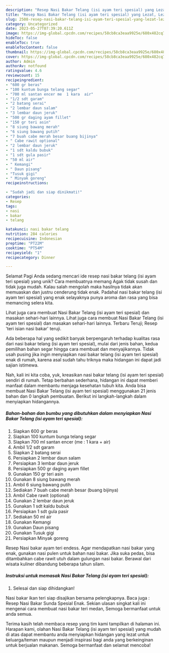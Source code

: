 ```yaml
---
description: "Resep Nasi Bakar Telang (isi ayam teri spesial) yang Lezat, Lezat"
title: "Resep Nasi Bakar Telang (isi ayam teri spesial) yang Lezat, Lezat"
slug: 2508-resep-nasi-bakar-telang-isi-ayam-teri-spesial-yang-lezat-lezat
category: Uncategorized
date: 2023-05-27T07:39:20.611Z
image: https://img-global.cpcdn.com/recipes/58cb8ca3eaa9925e/680x482cq70/nasi-bakar-telang-isi-ayam-teri-spesial-foto-resep-utama.jpg
hideToc: false
enableToc: true
enableTocContent: false
thumbnail: https://img-global.cpcdn.com/recipes/58cb8ca3eaa9925e/680x482cq70/nasi-bakar-telang-isi-ayam-teri-spesial-foto-resep-utama.jpg
cover: https://img-global.cpcdn.com/recipes/58cb8ca3eaa9925e/680x482cq70/nasi-bakar-telang-isi-ayam-teri-spesial-foto-resep-utama.jpg
author: Admin
authorAv: notfound
ratingvalue: 4.6
reviewcount: 15
recipeingredient:
- "600 gr beras"
- "100 kuntum bunga telang segar"
- "700 ml santan encer me  1 kara  air"
- "1/2 sdt garam"
- "2 batang serai"
- "2 lembar daun salam"
- "3 lembar daun jeruk"
- "500 gr daging ayam fillet"
- "150 gr teri asin"
- "8 siung bawang merah"
- "6 siung bawang putih"
- "7 buah cabe merah besar buang bijinya"
- " Cabe rawit optional"
- "2 lembar daun jeruk"
- "1 sdt kaldu bubuk"
- "1 sdt gula pasir"
- "50 ml air"
- " Kemangi"
- " Daun pisang"
- "Tusuk gigi"
- " Minyak goreng"
recipeinstructions:

- "Sudah jadi dan siap dinikmati!"
categories:
- Resep
tags:
- nasi
- bakar
- telang

katakunci: nasi bakar telang 
nutrition: 284 calories
recipecuisine: Indonesian
preptime: "PT22M"
cooktime: "PT54M"
recipeyield: "1"
recipecategory: Dinner

---
```



Selamat Pagi Anda sedang mencari ide resep nasi bakar telang (isi ayam teri spesial) yang unik? Cara membuatnya memang Agak tidak susah dan tidak juga mudah. Kalau salah mengolah maka hasilnya tidak akan memuaskan dan justru cenderung tidak enak. Padahal nasi bakar telang (isi ayam teri spesial) yang enak selayaknya punya aroma dan rasa yang bisa memancing selera kita.


Lihat juga cara membuat Nasi Bakar Telang (isi ayam teri spesial) dan masakan sehari-hari lainnya. Lihat juga cara membuat Nasi Bakar Telang (isi ayam teri spesial) dan masakan sehari-hari lainnya. Terbaru Teruji; Resep &#39;teri isian nasi bakar&#39; teruji.

Ada beberapa hal yang sedikit banyak berpengaruh terhadap kualitas rasa dari nasi bakar telang (isi ayam teri spesial), mulai dari jenis bahan, kedua pemilihan bahan segar hingga cara membuat dan menyajikannya. Tidak usah pusing jika ingin menyiapkan nasi bakar telang (isi ayam teri spesial) enak di rumah, karena asal sudah tahu triknya maka hidangan ini dapat jadi sajian istimewa.


Nah, kali ini kita coba, yuk, kreasikan nasi bakar telang (isi ayam teri spesial) sendiri di rumah. Tetap berbahan sederhana, hidangan ini dapat memberi manfaat dalam membantu menjaga kesehatan tubuh kita. Anda bisa membuat Nasi Bakar Telang (isi ayam teri spesial) menggunakan 21 jenis bahan dan 0 langkah pembuatan. Berikut ini langkah-langkah dalam menyiapkan hidangannya.

<!--inarticleads1-->

##### Bahan-bahan dan bumbu yang dibutuhkan dalam menyiapkan Nasi Bakar Telang (isi ayam teri spesial):

1. Siapkan 600 gr beras
1. Siapkan 100 kuntum bunga telang segar
1. Siapkan 700 ml santan encer (me : 1 kara + air)
1. Ambil 1/2 sdt garam
1. Siapkan 2 batang serai
1. Persiapkan 2 lembar daun salam
1. Persiapkan 3 lembar daun jeruk
1. Persiapkan 500 gr daging ayam fillet
1. Gunakan 150 gr teri asin
1. Gunakan 8 siung bawang merah
1. Ambil 6 siung bawang putih
1. Sediakan 7 buah cabe merah besar (buang bijinya)
1. Ambil  Cabe rawit (optional)
1. Gunakan 2 lembar daun jeruk
1. Gunakan 1 sdt kaldu bubuk
1. Persiapkan 1 sdt gula pasir
1. Sediakan 50 ml air
1. Gunakan  Kemangi
1. Gunakan  Daun pisang
1. Gunakan Tusuk gigi
1. Persiapkan  Minyak goreng


Resep Nasi bakar ayam teri endess. Agar mendapatkan nasi bakar yang enak, gunakan nasi pulen untuk bahan nasi bakar. Jika suka pedas, bisa ditambahkan cabe rawit utuh dalam gulungan nasi bakar. Berawal dari wisata kuliner dibandung beberapa tahun silam. 

<!--inarticleads2-->

##### Instruksi untuk memasak Nasi Bakar Telang (isi ayam teri spesial):


1. Selesai dan siap dihidangkan!

Nasi bakar ikan teri siap disajikan bersama pelengkapnya. Baca juga : Resep Nasi Bakar Sunda Spesial Enak. Sekian ulasan singkat kali ini mengenai cara membuat nasi bakar teri medan, Semoga bermanfaat untuk anda semua. 

Terima kasih telah membaca resep yang tim kami tampilkan di halaman ini. Harapan kami, olahan Nasi Bakar Telang (isi ayam teri spesial) yang mudah di atas dapat membantu anda menyiapkan hidangan yang lezat untuk keluarga/teman maupun menjadi inspirasi bagi anda yang berkeinginan untuk berjualan makanan. Semoga bermanfaat dan selamat mencoba!
